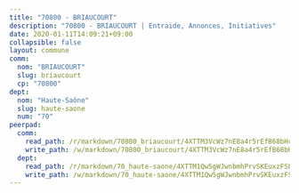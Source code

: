 ```yaml
---
title: "70800 - BRIAUCOURT"
description: "70800 - BRIAUCOURT | Entraide, Annonces, Initiatives"
date: 2020-01-11T14:09:21+09:00
collapsible: false
layout: commune
comm:
  nom: "BRIAUCOURT"
  slug: briaucourt
  cp: "70800"
dept:
  nom: "Haute-Saône"
  slug: haute-saone
  num: "70"
peerpad:
  comm:
    read_path: /r/markdown/70800_briaucourt/4XTTM3VcWz7nE8a4r5rEfB68bHcb3Rt4g2QFCz16TFrmjBj9U
    write_path: /w/markdown/70800_briaucourt/4XTTM3VcWz7nE8a4r5rEfB68bHcb3Rt4g2QFCz16TFrmjBj9U-K3TgV7LuRmwYNNQySfdMLhnbwpqnaqvpoQ47TthWWURbs8RJ4XMurEJNCqg8kcgpW93bLdhK72nEWSmhfPcWPWDkqBbVWcaSryepWyGabh9HsaVmXgaLvKxQJk2HkWzvNs17FDoQ
  dept:
    read_path: /r/markdown/70_haute-saone/4XTTM1Qw5gWJwnbmhPrvSKEuxzFSLfcan2ojFT8rGLtekRBxa
    write_path: /w/markdown/70_haute-saone/4XTTM1Qw5gWJwnbmhPrvSKEuxzFSLfcan2ojFT8rGLtekRBxa-K3TgV3DzQqgvogJp4ssr5C4LtuwodpPuPzeyYteF7RYpPmB6qZReU6MSLhXwicMUyp48x2iAZ6d5rb8nj2gdVeVdHTnHytfw8TXYuYis3ugBtveCp9sqAoRBPaTyXCxThvxaN7zN
---
```


